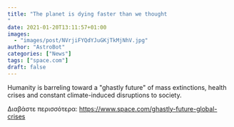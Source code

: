```yaml
---
title: "The planet is dying faster than we thought
"
date: 2021-01-20T13:11:57+01:00
images:
  - "images/post/NVrjiFYQdYJuGKjTkMjNhV.jpg"
author: "AstroBot"
categories: ["News"]
tags: ["space.com"]
draft: false
---
```


Humanity is barreling toward a "ghastly future" of mass extinctions, health crises and constant climate-induced disruptions to society. 

Διαβάστε περισσότερα: https://www.space.com/ghastly-future-global-crises
